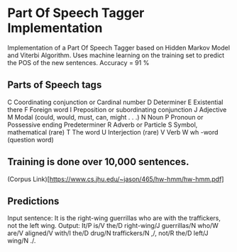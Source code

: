 # Part Of Speech Tagger Implementation
Implementation of a Part Of Speech Tagger based on Hidden Markov Model and Viterbi Algorithm.
Uses machine learning on the training set to predict the POS of the new sentences.
Accuracy = 91 %

## Parts of Speech tags
C Coordinating conjunction or Cardinal number
D Determiner
E Existential there
F Foreign word
I Preposition or subordinating conjunction
J Adjective
M Modal (could, would, must, can, might . . .)
N Noun
P Pronoun or Possessive ending Predeterminer
R Adverb or Particle
S Symbol, mathematical (rare)
T The word
U Interjection (rare)
V Verb
W wh -word (question word)

## Training is done over 10,000 sentences.
(Corpus Link)[https://www.cs.jhu.edu/~jason/465/hw-hmm/hw-hmm.pdf]

## Predictions
Input sentence: It is the right-wing guerrillas who are with the traffickers, not the left wing.
Output:
It/P
is/V
the/D
right-wing/J
guerrillas/N
who/W
are/V
aligned/V
with/I
the/D
drug/N
traffickers/N
,/,
not/R
the/D
left/J
wing/N
./.
